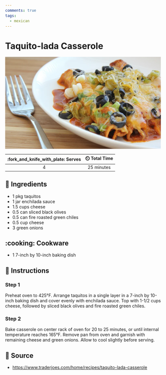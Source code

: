 ```yaml
---
comments: true
tags:
  - mexican
---
```

# Taquito-lada Casserole

![Taquito-lada Casserole](../assets/images/taquito-lada-casserole.png)

| :fork_and_knife_with_plate: Serves | :timer_clock: Total Time |
|:----------------------------------:|:-----------------------: |
| 4 | 25 minutes |

## :salt: Ingredients

- 1 pkg taquitos
- 1 jar enchilada sauce
- 1.5 cups cheese
- 0.5 can sliced black olives
- 0.5 can fire roasted green chiles
- 0.5 cup cheese
- 3 green onions

## :cooking: Cookware

- 1 7-inch by 10-inch baking dish

## :pencil: Instructions

### Step 1

Preheat oven to 425°F. Arrange taquitos in a single layer in a 7-inch by 10-inch baking dish and cover evenly with
enchilada sauce. Top with 1-1/2 cups cheese, followed by sliced black olives and fire roasted green chiles.

### Step 2

Bake casserole on center rack of oven for 20 to 25 minutes, or until internal temperature reaches 165°F. Remove pan
from oven and garnish with remaining cheese and green onions. Allow to cool slightly before serving.

## :link: Source

- <https://www.traderjoes.com/home/recipes/taquito-lada-casserole>
